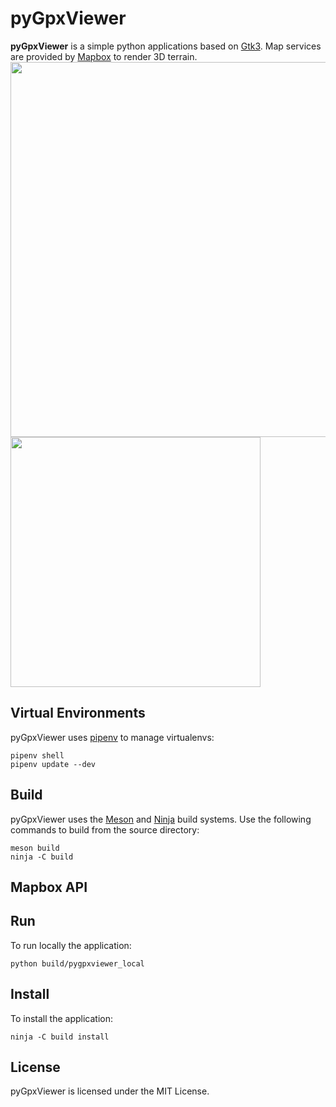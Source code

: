 # pyGpxViewer
**pyGpxViewer** is a simple python applications based on [Gtk3](https://www.gtk.org/). Map services are provided by [Mapbox](https://www.mapbox.com/) to render 3D terrain.
<img src="../master/resources/app_window.png" width="600"/>
<img src="../master/resources/app_window_details.png" width="400"/> 

## Virtual Environments
pyGpxViewer uses [pipenv](https://pypi.org/project/pipenv/) to manage virtualenvs:

```
pipenv shell
pipenv update --dev
```

## Build
pyGpxViewer uses the [Meson](https://mesonbuild.com/) and [Ninja](https://ninja-build.org/) build systems. Use the following commands to build from the source directory:

```
meson build
ninja -C build
```

## Mapbox API


## Run
To run locally the application:

```
python build/pygpxviewer_local
```

## Install
To install the application:

```
ninja -C build install
```

## License
pyGpxViewer is licensed under the MIT License.
